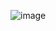 ![image](https://github.com/AbdelTheGoat/Wallpaper/assets/155133525/67cc547e-1e92-4407-8e60-904a24fcec4b)



